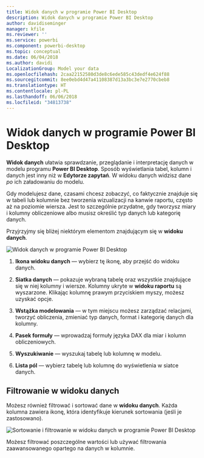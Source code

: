 ```yaml
---
title: Widok danych w programie Power BI Desktop
description: Widok danych w programie Power BI Desktop
author: davidiseminger
manager: kfile
ms.reviewer: ''
ms.service: powerbi
ms.component: powerbi-desktop
ms.topic: conceptual
ms.date: 06/04/2018
ms.author: davidi
LocalizationGroup: Model your data
ms.openlocfilehash: 2caa22152580d3de8c6ede585c43dedf4e624f88
ms.sourcegitcommit: 8ee0ebd4d47a41108387d13a3bc3e7e2770cbeb8
ms.translationtype: HT
ms.contentlocale: pl-PL
ms.lasthandoff: 06/06/2018
ms.locfileid: "34813738"
---
```

# <a name="data-view-in-power-bi-desktop"></a>Widok danych w programie Power BI Desktop
**Widok danych** ułatwia sprawdzanie, przeglądanie i interpretację danych w modelu programu **Power BI Desktop**. Sposób wyświetlania tabel, kolumn i danych jest inny niż w **Edytorze zapytań**. W widoku danych widzisz dane *po* ich załadowaniu do modelu.

Gdy modelujesz dane, czasami chcesz zobaczyć, co faktycznie znajduje się w tabeli lub kolumnie bez tworzenia wizualizacji na kanwie raportu, często aż na poziomie wiersza. Jest to szczególnie przydatne, gdy tworzysz miary i kolumny obliczeniowe albo musisz określić typ danych lub kategorię danych.

Przyjrzyjmy się bliżej niektórym elementom znajdującym się w **widoku danych**.

![Widok danych w programie Power BI Desktop](media/desktop-data-view/dataview_fullscreen.png)

1. **Ikona widoku danych** — wybierz tę ikonę, aby przejść do widoku danych.

2. **Siatka danych** — pokazuje wybraną tabelę oraz wszystkie znajdujące się w niej kolumny i wiersze. Kolumny ukryte w **widoku raportu** są wyszarzone. Klikając kolumnę prawym przyciskiem myszy, możesz uzyskać opcje.

3. **Wstążka modelowania** — w tym miejscu możesz zarządzać relacjami, tworzyć obliczenia, zmieniać typ danych, format i kategorię danych dla kolumny.

4. **Pasek formuły** — wprowadzaj formuły języka DAX dla miar i kolumn obliczeniowych.

5. **Wyszukiwanie** — wyszukaj tabelę lub kolumnę w modelu.

6. **Lista pól** — wybierz tabelę lub kolumnę do wyświetlenia w siatce danych.

## <a name="filtering-in-data-view"></a>Filtrowanie w widoku danych

Możesz również filtrować i sortować dane w **widoku danych**. Każda kolumna zawiera ikonę, która identyfikuje kierunek sortowania (jeśli je zastosowano).

![Sortowanie i filtrowanie w widoku danych w programie Power BI Desktop](media/desktop-data-view/dataview_sort-and-filter.png)

Możesz filtrować poszczególne wartości lub używać filtrowania zaawansowanego opartego na danych w kolumnie. 


